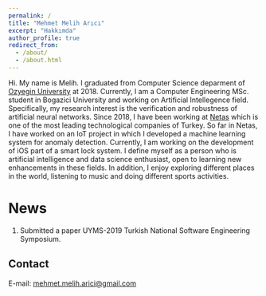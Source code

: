 ```yaml
---
permalink: /
title: "Mehmet Melih Arıcı"
excerpt: "Hakkımda"
author_profile: true
redirect_from: 
  - /about/
  - /about.html
---
```


Hi. My name is Melih. I graduated from Computer Science deparment of [Ozyegin University](https://www.ozyegin.edu.tr/en/computer-science-department) at 2018. Currently, I am a Computer Engineering MSc. student in Bogazici University and working on Artificial Intellegence field. Specifically, my research interest is the verification and robustness of artificial neural networks. Since 2018, I have been working at [Netas](http://www.netas.com.tr/en/home-page/) which is one of the most leading technological companies of Turkey. So far in Netas, I have worked on an IoT project in which I developed a machine learning system for anomaly detection. Currently, I am working on the development of iOS part of a smart lock system. I define myself as a person who is artificial intelligence and data science enthusiast, open to learning new enhancements in these fields. In addition, I enjoy exploring different places in the world, listening to music and doing different sports activities.


News
======
1. Submitted a paper UYMS-2019 Turkish National Software Engineering Symposium.

Contact
-------
E-mail:  mehmet.melih.arici@gmail.com


